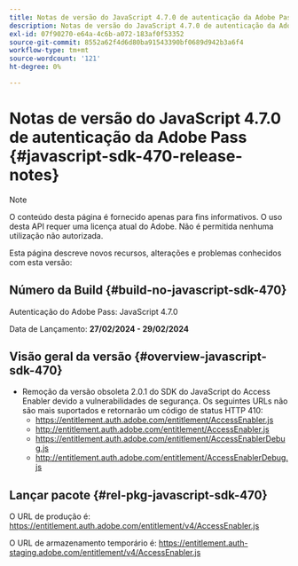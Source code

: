```yaml
---
title: Notas de versão do JavaScript 4.7.0 de autenticação da Adobe Pass
description: Notas de versão do JavaScript 4.7.0 de autenticação da Adobe Pass
exl-id: 07f90270-e64a-4c6b-a072-183af0f53352
source-git-commit: 8552a62f4d6d80ba91543390bf0689d942b3a6f4
workflow-type: tm+mt
source-wordcount: '121'
ht-degree: 0%

---
```


# Notas de versão do JavaScript 4.7.0 de autenticação da Adobe Pass {#javascript-sdk-470-release-notes}

>[!NOTE]
>
>O conteúdo desta página é fornecido apenas para fins informativos. O uso desta API requer uma licença atual do Adobe. Não é permitida nenhuma utilização não autorizada.

Esta página descreve novos recursos, alterações e problemas conhecidos com esta versão:

## Número da Build {#build-no-javascript-sdk-470}

Autenticação do Adobe Pass: JavaScript 4.7.0

Data de Lançamento: **27/02/2024 - 29/02/2024**

## Visão geral da versão {#overview-javascript-sdk-470}

* Remoção da versão obsoleta 2.0.1 do SDK do JavaScript do Access Enabler devido a vulnerabilidades de segurança.
Os seguintes URLs não são mais suportados e retornarão um código de status HTTP 410:
   * https://entitlement.auth.adobe.com/entitlement/AccessEnabler.js
   * http://entitlement.auth.adobe.com/entitlement/AccessEnabler.js
   * https://entitlement.auth.adobe.com/entitlement/AccessEnablerDebug.js
   * http://entitlement.auth.adobe.com/entitlement/AccessEnablerDebug.js

## Lançar pacote {#rel-pkg-javascript-sdk-470}

O URL de produção é: https://entitlement.auth.adobe.com/entitlement/v4/AccessEnabler.js

O URL de armazenamento temporário é: https://entitlement.auth-staging.adobe.com/entitlement/v4/AccessEnabler.js
